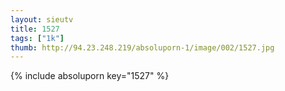 ```yaml
--- 
layout: sieutv
title: 1527
tags: ["1k"]
thumb: http://94.23.248.219/absoluporn-1/image/002/1527.jpg
---
```

{% include absoluporn key="1527" %} 
